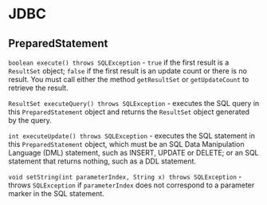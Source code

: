 # JDBC

## PreparedStatement

`boolean execute() throws SQLException` - `true` if the first result is a `ResultSet` object; `false` if the first result is an update count or there is no result. You must call either the method `getResultSet` or `getUpdateCount` to retrieve the result.

`ResultSet executeQuery() throws SQLException` - executes the SQL query in this `PreparedStatement` object and returns the `ResultSet` object generated by the query.

`int executeUpdate() throws SQLException` - executes the SQL statement in this `PreparedStatement` object, which must be an SQL Data Manipulation Language \(DML\) statement, such as INSERT, UPDATE or DELETE; or an SQL statement that returns nothing, such as a DDL statement.

`void setString(int parameterIndex, String x) throws SQLException` - throws `SQLException` if `parameterIndex` does not correspond to a parameter marker in the SQL statement.

